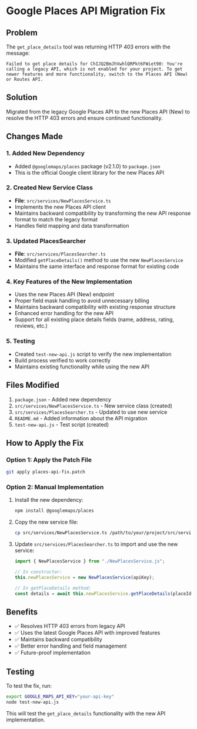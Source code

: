 # Google Places API Migration Fix

## Problem
The `get_place_details` tool was returning HTTP 403 errors with the message:
```
Failed to get place details for ChIJQ2BmJhVwhlQRPkt6FWiet90: You're calling a legacy API, which is not enabled for your project. To get newer features and more functionality, switch to the Places API (New) or Routes API.
```

## Solution
Migrated from the legacy Google Places API to the new Places API (New) to resolve the HTTP 403 errors and ensure continued functionality.

## Changes Made

### 1. Added New Dependency
- Added `@googlemaps/places` package (v2.1.0) to `package.json`
- This is the official Google client library for the new Places API

### 2. Created New Service Class
- **File**: `src/services/NewPlacesService.ts`
- Implements the new Places API client
- Maintains backward compatibility by transforming the new API response format to match the legacy format
- Handles field mapping and data transformation

### 3. Updated PlacesSearcher
- **File**: `src/services/PlacesSearcher.ts`
- Modified `getPlaceDetails()` method to use the new `NewPlacesService`
- Maintains the same interface and response format for existing code

### 4. Key Features of the New Implementation
- Uses the new Places API (New) endpoint
- Proper field mask handling to avoid unnecessary billing
- Maintains backward compatibility with existing response structure
- Enhanced error handling for the new API
- Support for all existing place details fields (name, address, rating, reviews, etc.)

### 5. Testing
- Created `test-new-api.js` script to verify the new implementation
- Build process verified to work correctly
- Maintains existing functionality while using the new API

## Files Modified
1. `package.json` - Added new dependency
2. `src/services/NewPlacesService.ts` - New service class (created)
3. `src/services/PlacesSearcher.ts` - Updated to use new service
4. `README.md` - Added information about the API migration
5. `test-new-api.js` - Test script (created)

## How to Apply the Fix

### Option 1: Apply the Patch File
```bash
git apply places-api-fix.patch
```

### Option 2: Manual Implementation
1. Install the new dependency:
   ```bash
   npm install @googlemaps/places
   ```

2. Copy the new service file:
   ```bash
   cp src/services/NewPlacesService.ts /path/to/your/project/src/services/
   ```

3. Update `src/services/PlacesSearcher.ts` to import and use the new service:
   ```typescript
   import { NewPlacesService } from "./NewPlacesService.js";
   
   // In constructor:
   this.newPlacesService = new NewPlacesService(apiKey);
   
   // In getPlaceDetails method:
   const details = await this.newPlacesService.getPlaceDetails(placeId);
   ```

## Benefits
- ✅ Resolves HTTP 403 errors from legacy API
- ✅ Uses the latest Google Places API with improved features
- ✅ Maintains backward compatibility
- ✅ Better error handling and field management
- ✅ Future-proof implementation

## Testing
To test the fix, run:
```bash
export GOOGLE_MAPS_API_KEY="your-api-key"
node test-new-api.js
```

This will test the `get_place_details` functionality with the new API implementation.
